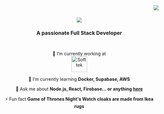 <img align="right" src="https://visitor-badge.laobi.icu/badge?page_id=Lexadiaz120.Lexadiaz120" />

<h1 align="center">
    <img src="https://readme-typing-svg.herokuapp.com/?font=Righteous&size=35&center=true&vCenter=true&width=500&height=70&duration=4000&lines=Hi+There!+👋;+I'm+Aleksei+Motin!;" />
</h1>

<h3 align="center">A passionate Full Stack Developer</h3>

<br/>

<div align="center">
 
 🔭 I’m currently working at <br/> <img src="https://th.bing.com/th/id/OIP.PGUQtDTcdX0wMgnQcBO78wAAAA?rs=1&pid=ImgDetMain" width="50" height="50" alt="Softtek">
 
 🌱 I’m currently learning **Docker, Supabase, AWS**

💬 Ask me about **Node.js, React, Firebase... or anything [here](https://github.com/salesp07/salesp07/issues)**

⚡ Fun fact **Game of Thrones Night's Watch cloaks are made from Ikea rugs**

 </div>
